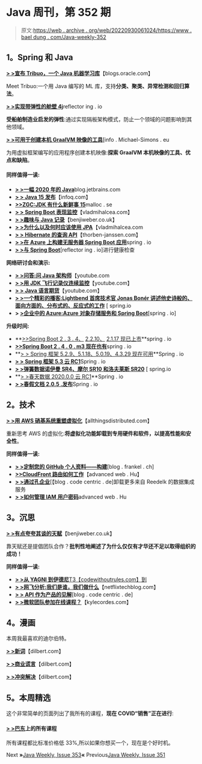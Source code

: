 # Java 周刊，第 352 期

> 原文:[https://web . archive . org/web/20220930061024/https://www . bael dung . com/Java-weekly-352](https://web.archive.org/web/20220930061024/https://www.baeldung.com/java-weekly-352)

## **1。Spring 和 Java**

[**> >宣布 Tribuo，一个 Java 机器学习库**](https://web.archive.org/web/20220525131357/https://blogs.oracle.com/java/announcing-tribuo%2c-a-java-machine-learning-library)【blogs.oracle.com】

Meet Tribuo:一个用 Java 编写的 ML 库，支持**分类、聚类、异常检测和回归算法**。

[**> >实现带弹性的舱壁 4j**](https://web.archive.org/web/20220525131357/https://reflectoring.io/bulkhead-with-resilience4j/)reflector ing . io

**受船舶制造业启发的弹性**:通过实现隔板架构模式，防止一个领域的问题影响到其他领域。

[**> >可用于创建本机 GraalVM 映像的工具**](https://web.archive.org/web/20220525131357/https://info.michael-simons.eu/2020/09/15/about-the-tooling-available-to-create-native-graalvm-images/)[info . Michael-Simons . eu

为用虚拟框架编写的应用程序创建本机映像:**探索 GraalVM 本机映像的工具、优点和缺陷**。

#### **同样值得一读:**

*   [**> >一幅 2020 年的 Java**](https://web.archive.org/web/20220525131357/https://blog.jetbrains.com/idea/2020/09/a-picture-of-java-in-2020/)blog.jetbrains.com
*   [**> > Java 15 发布**](https://web.archive.org/web/20220525131357/https://www.infoq.com/news/2020/09/java15-released/?utm_campaign=infoq_content&utm_source=infoq&utm_medium=feed&utm_term=Java)【infoq.com】
*   [**>>ZGC:JDK 有什么新鲜事 15**](https://web.archive.org/web/20220525131357/https://malloc.se/blog/zgc-jdk15)malloc . se
*   [**> > Spring Boot 表现监控**](https://web.archive.org/web/20220525131357/https://vladmihalcea.com/spring-boot-performance-monitoring/)【vladmihalcea.com】
*   [**> >趣味与 Java 记录**](https://web.archive.org/web/20220525131357/https://benjiweber.co.uk/blog/2020/09/19/fun-with-java-records/)【benjiweber.co.uk】
*   [**> >为什么以及何时应该使用 JPA**](https://web.archive.org/web/20220525131357/https://vladmihalcea.com/why-and-when-use-jpa/)【vladmihalcea.com
*   [**> > Hibernate 的查询 API**](https://web.archive.org/web/20220525131357/https://thorben-janssen.com/hibernates-query-apis/)【thorben-janssen.com】
*   [**> >在 Azure 上构建无服务器 Spring Boot 应用**](https://web.archive.org/web/20220525131357/https://www.infoq.com/articles/azure-spring-boot-serverles-dubois/)spring . io
*   **[> >与 Spring Boot](https://web.archive.org/web/20220525131357/https://reflectoring.io/spring-boot-health-check/)**[reflector ing . io]进行健康检查

**网络研讨会和演示:**

*   [**> >问答:问 Java 架构师**](https://web.archive.org/web/20220525131357/https://www.youtube.com/watch?v=O6ya2uGsIP0)【youtube.com
*   [**> >用 JDK 飞行记录仪连续监控**](https://web.archive.org/web/20220525131357/https://www.youtube.com/watch?v=plYESjZ12hM)【youtube.com】
*   [**> > Java 语言期货**](https://web.archive.org/web/20220525131357/https://www.youtube.com/watch?v=bbqhAtbO3wo)【youtube.com】
*   [**> >一个精彩的播客:Lightbend 首席技术官 Jonas Bonér 讲述他史诗般的、面向方面的、分布式的、反应式的工作**](https://web.archive.org/web/20220525131357/https://spring.io/blog/2020/09/17/a-bootiful-podcast-lightbend-cto-jonas-bon-r-on-his-epic-aspect-oriented-distributed-reactive-work) [ spring.io
*   **> [>企业中的 Azure:Azure 对象存储服务和 Spring Boot](https://web.archive.org/web/20220525131357/https://spring.io/blog/2020/09/16/azure-in-the-enterprise-azure-object-storage-service-and-spring-boot)**[spring . io]

**升级时间:**

*   **[>>Spring Boot 2 . 3 . 4、](https://web.archive.org/web/20220525131357/https://spring.io/blog/2020/09/17/spring-boot-2-3-4-available-now) [2.2.10、](https://web.archive.org/web/20220525131357/https://spring.io/blog/2020/09/17/spring-boot-2-2-10-available-now) [2.1.17 现已上市](https://web.archive.org/web/20220525131357/https://spring.io/blog/2020/09/17/spring-boot-2-1-17-available-now)**spring . io
*   [**>>Spring Boot 2 . 4 . 0 . m3 现在也有**](https://web.archive.org/web/20220525131357/https://spring.io/blog/2020/09/17/spring-boot-2-4-0-m3-available-now)spring . io
*   **[> > Spring 框架 5.2.9、5.1.18、5.0.19、4.3.29 现在可用](https://web.archive.org/web/20220525131357/https://spring.io/blog/2020/09/15/spring-framework-5-2-9-5-1-18-5-0-19-and-4-3-29-available-now)**Spring . io
*   [**> > Spring 框架 5.3 云 RC1**](https://web.archive.org/web/20220525131357/https://spring.io/blog/2020/09/15/spring-framework-5-3-goes-rc1)Spring . io
*   [**> >弹簧数据诺伊曼 SR4、摩尔 SR10 和洛夫莱斯 SR20**](https://web.archive.org/web/20220525131357/https://spring.io/blog/2020/09/16/spring-data-neumann-sr4-moore-sr10-and-lovelace-sr20) [ spring.io
*   **[> >春天数据 2020.0.0 云 RC1](https://web.archive.org/web/20220525131357/https://spring.io/blog/2020/09/16/spring-data-2020-0-0-goes-rc1)**Spring . io
*   [**> >春假文档 2.0.5 .发布**](https://web.archive.org/web/20220525131357/https://spring.io/blog/2020/09/16/spring-rest-docs-2-0-5-release)Spring . io

## **2。技术**

[**> >用 AWS 硝基系统重塑虚拟化**](https://web.archive.org/web/20220525131357/https://www.allthingsdistributed.com/2020/09/reinventing-virtualization-with-aws-nitro.html)【allthingsdistributed.com】

重新思考 AWS 的虚拟化:**将虚拟化功能卸载到专用硬件和软件，以提高性能和安全性**。

**同样值得一读:**

*   [**> >定制您的 GitHub 个人资料——构建**](https://web.archive.org/web/20220525131357/https://blog.frankel.ch/customizing-github-profile/2/)[blog . frankel . ch]
*   [**>>CloudFront 路由如何工作**](https://web.archive.org/web/20220525131357/https://advancedweb.hu/how-cloudfront-routing-works/)【advanced web . Hu】
*   [**> >通过孔企业**](https://web.archive.org/web/20220525131357/https://blog.codecentric.de/en/2020/09/offloading-and-more-from-reedelk-data-integration-services-through-kong-enterprise/)[【blog . code centric . de]卸载更多来自 Reedelk 的数据集成服务
*   [**> >如何管理 IAM 用户密码**](https://web.archive.org/web/20220525131357/https://advancedweb.hu/how-to-manage-iam-user-passwords/)advanced web . Hu

## **3。沉思**

[**> >有点夸夸其谈的天赋**](https://web.archive.org/web/20220525131357/https://benjiweber.co.uk/blog/2020/09/19/a-little-rant-about-talent/)【benjiweber.co.uk】

靠天赋还是提倡团队合作？**批判性地阐述了为什么仅仅有才华还不足以取得组织的成功！**

**同样值得一读:**

*   [**> >从 YAGNI 到伊德尼**T3【codewithoutrules.com】到](https://web.archive.org/web/20220525131357/https://codewithoutrules.com/2020/09/18/ydniy/)
*   [**> >网飞分析:我们是谁，我们做什么**](https://web.archive.org/web/20220525131357/https://netflixtechblog.com/analytics-at-netflix-who-we-are-and-what-we-do-7d9c08fe6965)【netflixtechblog.com】
*   [**> > API 作为产品的见解**](https://web.archive.org/web/20220525131357/https://blog.codecentric.de/en/2020/09/api-as-a-product-insights/)[blog . code centric . de]
*   [**> >微软团队参加在线课程？**](https://web.archive.org/web/20220525131357/https://kylecordes.com/2020/microsoft-teams-for-online-classes)【kylecordes.com】

## **4。漫画**

本周我最喜欢的迪尔伯特。

[**> >新词**](https://web.archive.org/web/20220525131357/https://dilbert.com/strip/2020-09-17)【dilbert.com】

[**> >商业谎言**](https://web.archive.org/web/20220525131357/https://dilbert.com/strip/2020-09-23)【dilbert.com】

[**> >冲突解决**](https://web.archive.org/web/20220525131357/https://dilbert.com/strip/2020-09-21)【dilbert.com】

## **5。本周精选**

这个非常简单的页面列出了我所有的课程，**现在 COVID“销售”正在进行**:

#### **[> >巴东](/web/20220525131357/https://www.baeldung.com/all-courses)上的所有课程**

所有课程都比标准价格低 33%,所以如果你想买一个，现在是个好时机。

Next **»**[Java Weekly, Issue 353](/web/20220525131357/https://www.baeldung.com/java-weekly-353)**«** Previous[Java Weekly, Issue 351](/web/20220525131357/https://www.baeldung.com/java-weekly-351)